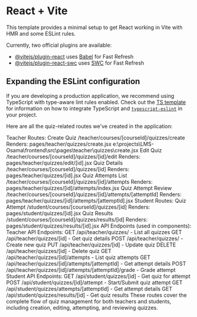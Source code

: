 # React + Vite

This template provides a minimal setup to get React working in Vite with HMR and some ESLint rules.

Currently, two official plugins are available:

- [@vitejs/plugin-react](https://github.com/vitejs/vite-plugin-react/blob/main/packages/plugin-react) uses [Babel](https://babeljs.io/) for Fast Refresh
- [@vitejs/plugin-react-swc](https://github.com/vitejs/vite-plugin-react/blob/main/packages/plugin-react-swc) uses [SWC](https://swc.rs/) for Fast Refresh

## Expanding the ESLint configuration

If you are developing a production application, we recommend using TypeScript with type-aware lint rules enabled. Check out the [TS template](https://github.com/vitejs/vite/tree/main/packages/create-vite/template-react-ts) for information on how to integrate TypeScript and [`typescript-eslint`](https://typescript-eslint.io) in your project.


Here are all the quiz-related routes we've created in the application:

Teacher Routes:
Create Quiz
/teacher/courses/[courseId]/quizzes/create
Renders: 
pages/teacher/quizzes/create.jsx
e:\projects\LMS-Osama\frontend\src\pages\teacher\quizzes\create.jsx
Edit Quiz
/teacher/courses/[courseId]/quizzes/[id]/edit
Renders: pages/teacher/quizzes/edit/[id].jsx
Quiz Details
/teacher/courses/[courseId]/quizzes/[id]
Renders: pages/teacher/quizzes/[id].jsx
Quiz Attempts List
/teacher/courses/[courseId]/quizzes/[id]/attempts
Renders: pages/teacher/quizzes/[id]/attempts/index.jsx
Quiz Attempt Review
/teacher/courses/[courseId]/quizzes/[id]/attempts/[attemptId]
Renders: pages/teacher/quizzes/[id]/attempts/[attemptId].jsx
Student Routes:
Quiz Attempt
/student/courses/[courseId]/quizzes/[id]
Renders: pages/student/quizzes/[id].jsx
Quiz Results
/student/courses/[courseId]/quizzes/results/[id]
Renders: pages/student/quizzes/results/[id].jsx
API Endpoints (used in components):
Teacher API Endpoints:
GET /api/teacher/quizzes/ - List all quizzes
GET /api/teacher/quizzes/[id] - Get quiz details
POST /api/teacher/quizzes/ - Create new quiz
PUT /api/teacher/quizzes/[id] - Update quiz
DELETE /api/teacher/quizzes/[id] - Delete quiz
GET /api/teacher/quizzes/[id]/attempts - List quiz attempts
GET /api/teacher/quizzes/[id]/attempts/[attemptId] - Get attempt details
POST /api/teacher/quizzes/[id]/attempts/[attemptId]/grade - Grade attempt
Student API Endpoints:
GET /api/student/quizzes/[id] - Get quiz for attempt
POST /api/student/quizzes/[id]/attempt - Start/Submit quiz attempt
GET /api/student/quizzes/attempts/[attemptId] - Get attempt details
GET /api/student/quizzes/results/[id] - Get quiz results
These routes cover the complete flow of quiz management for both teachers and students, including creation, editing, attempting, and reviewing quizzes.